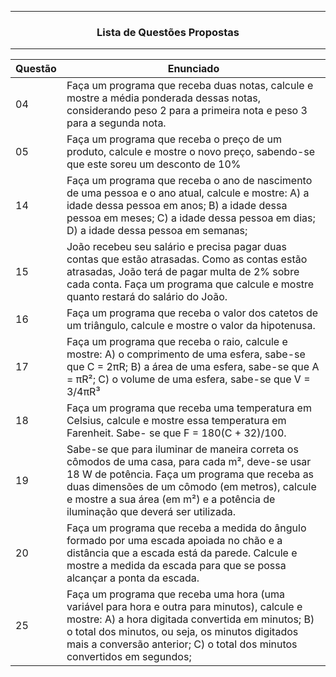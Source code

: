 -------------------------------------------

<h3 align = center> Lista de Questões Propostas </h3>

-------------------------------------------

| Questão | Enunciado |
| --- | --- |
| 04 | Faça um programa que receba duas notas, calcule e mostre a média ponderada dessas notas, considerando peso 2 para a primeira nota e peso 3 para a segunda nota. |
| 05 | Faça um programa que receba o preço de um produto, calcule e mostre o novo preço, sabendo-se que este soreu um desconto de 10% |
| 14 | Faça um programa que receba o ano de nascimento de uma pessoa e o ano atual, calcule e mostre: A) a idade dessa pessoa em anos; B) a idade dessa pessoa em meses; C) a idade dessa pessoa em dias; D) a idade dessa pessoa em semanas; |
| 15 | João recebeu seu salário e precisa pagar duas contas que estão atrasadas. Como as contas estão atrasadas, João terá de pagar multa de 2% sobre cada conta. Faça um programa que calcule e mostre quanto restará do salário do João. |
| 16 | Faça um programa que receba o valor dos catetos de um triângulo, calcule e mostre o valor da hipotenusa. |
| 17 | Faça um programa que receba o raio, calcule e mostre: A) o comprimento de uma esfera, sabe-se que C = 2πR; B) a área de uma esfera, sabe-se que A = πR²; C) o volume de uma esfera, sabe-se que V = 3/4πR³ |
| 18 | Faça um programa que receba uma temperatura em Celsius, calcule e mostre essa temperatura em Farenheit. Sabe- se que F = 180(C + 32)/100. |
| 19 | Sabe-se que para iluminar de maneira correta os cômodos de uma casa, para cada m², deve-se usar 18 W de potência. Faça um programa que receba as duas dimensões de um cômodo (em metros), calcule e mostre a sua área (em m²) e a potência de iluminação que deverá ser utilizada. |
| 20 | Faça um programa que receba a medida do ângulo formado por uma escada apoiada no chão e a distância que a escada está da parede. Calcule e mostre a medida da escada para que se possa alcançar a ponta da escada. |
| 25 | Faça um programa que receba uma hora (uma variável para hora e outra para minutos), calcule e mostre: A) a hora digitada convertida em minutos; B) o total dos minutos, ou seja, os minutos digitados mais a conversão anterior; C) o total dos minutos convertidos em segundos;  |
